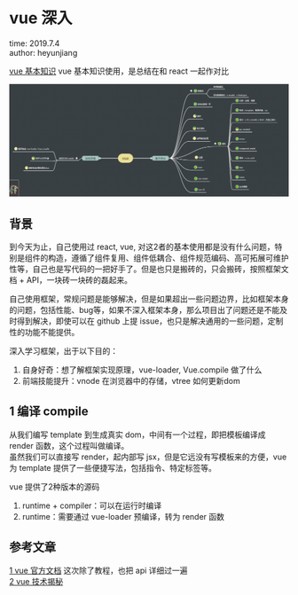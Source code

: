 # vue 深入

time: 2019.7.4  
author: heyunjiang

[vue 基本知识](react/react-vs-vue.md) vue 基本知识使用，是总结在和 react 一起作对比

![vue 知识技能图](../images/vue.png)

## 背景

到今天为止，自己使用过 react, vue, 对这2者的基本使用都是没有什么问题，特别是组件的构造，遵循了组件复用、组件低耦合、组件规范编码、高可拓展可维护性等，自己也是写代码的一把好手了。但是也只是搬砖的，只会搬砖，按照框架文档 + API，一块砖一块砖的磊起来。  

自己使用框架，常规问题是能够解决，但是如果超出一些问题边界，比如框架本身的问题，包括性能、bug等，如果不深入框架本身，那么项目出了问题还是不能及时得到解决，即使可以在 github 上提 issue，也只是解决通用的一些问题，定制性的功能不能提供。

深入学习框架，出于以下目的：  
1. 自身好奇：想了解框架实现原理，vue-loader, Vue.compile 做了什么
2. 前端技能提升：vnode 在浏览器中的存储，vtree 如何更新dom

## 1 编译 compile

从我们编写 template 到生成真实 dom，中间有一个过程，即把模板编译成 render 函数，这个过程叫做编译。  
虽然我们可以直接写 render，起内部写 jsx，但是它远没有写模板来的方便，vue 为 template 提供了一些便捷写法，包括指令、特定标签等。

vue 提供了2种版本的源码

1. runtime + compiler：可以在运行时编译
2. runtime：需要通过 vue-loader 预编译，转为 render 函数

## 参考文章

[1 vue 官方文档](https://cn.vuejs.org/v2/guide/) 这次除了教程，也把 api 详细过一遍  
[2 vue 技术揭秘](https://ustbhuangyi.github.io/vue-analysis/)